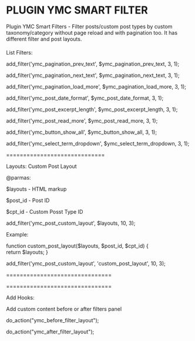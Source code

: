 #  PLUGIN YMC SMART FILTER
Plugin YMC Smart Filters - Filter posts/custom post types by custom taxonomy/category without page reload and with pagination too. It has different filter and post layouts.

####
List Filters:

add_filter('ymc_pagination_prev_text', $ymc_pagination_prev_text, 3, 1);

add_filter('ymc_pagination_next_text', $ymc_pagination_next_text, 3, 1);

add_filter('ymc_pagination_load_more', $ymc_pagination_load_more, 3, 1);

add_filter('ymc_post_date_format', $ymc_post_date_format, 3, 1);

add_filter('ymc_post_excerpt_length', $ymc_post_excerpt_length, 3, 1);

add_filter('ymc_post_read_more', $ymc_post_read_more, 3, 1);

add_filter('ymc_button_show_all', $ymc_button_show_all, 3, 1);

add_filter('ymc_select_term_dropdown', $ymc_select_term_dropdown, 3, 1);

=============================

Layouts:
Custom Post Layout

@parmas: 

$layouts - HTML markup

$post_id - Post ID

$cpt_id - Custom Posst Type ID

add_filter('ymc_post_custom_layout', $layouts, 10, 3);

Example:

function custom_post_layout($layouts, $post_id, $cpt_id) {  
   return $layouts;
}

add_filter('ymc_post_custom_layout', 'custom_post_layout', 10, 3);

===============================



===============================

Add Hooks:

Add custom content before or after filters panel

do_action("ymc_before_filter_layout");

do_action("ymc_after_filter_layout");




